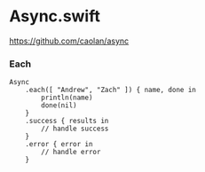 Async.swift
======

https://github.com/caolan/async

### Each

```
Async
    .each([ "Andrew", "Zach" ]) { name, done in 
        println(name)
        done(nil)
    }
    .success { results in
        // handle success
    }
    .error { error in
        // handle error
    }
```